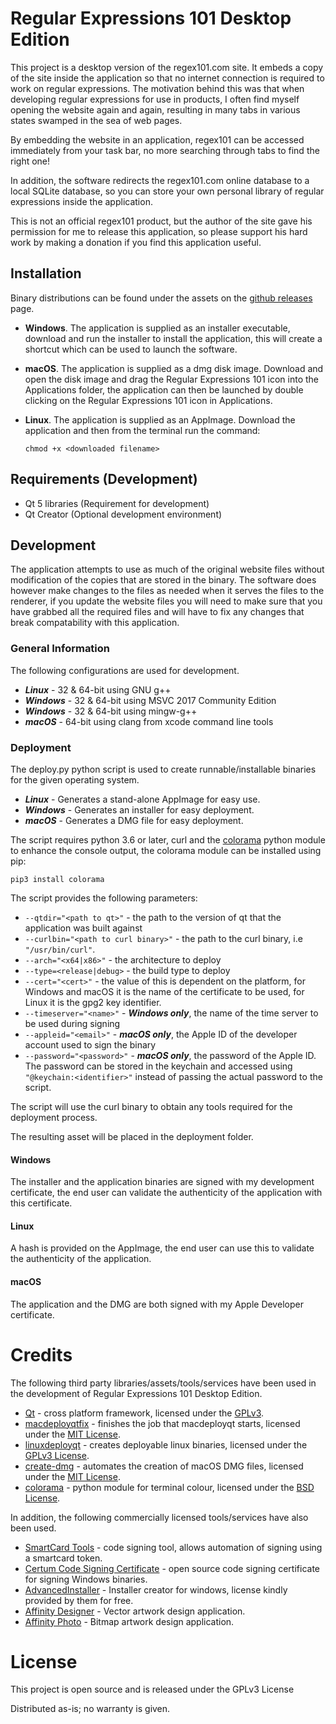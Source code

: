 # Regular Expressions 101 Desktop Edition

This project is a desktop version of the regex101.com site.  It embeds a copy of the site inside the application so that no internet connection is required to work on regular expressions.  The motivation behind this was that when developing regular expressions for use in products, I often find myself opening the website again and again, resulting in many tabs in various states swamped in the sea of web pages.

By embedding the website in an application, regex101 can be accessed immediately from your task bar, no more searching through tabs to find the right one!

In addition, the software redirects the regex101.com online database to a local SQLite database, so you can store your own personal library of regular expressions inside the application.

This is not an official regex101 product, but the author of the site gave his permission for me to release this application, so please support his hard work by making a donation if you find this application useful.

## Installation

Binary distributions can be found under the assets on the [github releases](https://github.com/fizzyade/regex101/releases) page.

- **Windows**.  The application is supplied as an installer executable, download and run the installer to install the application, this will create a shortcut which can be used to launch the software.

- **macOS**.  The application is supplied as a dmg disk image.  Download and open the disk image and drag the Regular Expressions 101 icon into the Applications folder, the application can then be launched by double clicking on the Regular Expressions 101 icon in Applications.

- **Linux**.  The application is supplied as an AppImage.  Download the application and then from the terminal run the command:

  `chmod +x <downloaded filename>`

## Requirements (Development)

- Qt 5 libraries (Requirement for development)
- Qt Creator (Optional development environment)

## Development

The application attempts to use as much of the original website files without modification of the copies that are stored in the binary.  The software does however make changes to the files as needed when it serves the files to the renderer, if you update the website files you will need to make sure that you have grabbed all the required files and will have to fix any changes that break compatability with this application.

### General Information

The following configurations are used for development.

- ***Linux*** - 32 & 64-bit using GNU g++
- ***Windows*** - 32 & 64-bit using MSVC 2017 Community Edition
- ***Windows*** - 32 & 64-bit using mingw-g++
- ***macOS*** - 64-bit using clang from xcode command line tools

### Deployment

The deploy.py python script is used to create runnable/installable binaries for the given operating system.

- ***Linux*** - Generates a stand-alone AppImage for easy use.
- ***Windows*** - Generates an installer for easy deployment.
- ***macOS*** - Generates a DMG file for easy deployment.

The script requires python 3.6 or later, curl and the [colorama](https://github.com/tartley/colorama) python module to enhance the console output, the colorama module can be installed using pip:

`pip3 install colorama`

The script provides the following parameters:

- `--qtdir="<path to qt>"` - the path to the version of qt that the application was built against
- `--curlbin="<path to curl binary>"` - the path to the curl binary, i.e `"/usr/bin/curl"`.
- `--arch="<x64|x86>"` - the architecture to deploy
- `--type=<release|debug>` - the build type to deploy
- `--cert="<cert>"` - the value of this is dependent on the platform, for Windows and macOS it is the name of the certificate to be used, for Linux it is the gpg2 key identifier.
- `--timeserver="<name>"` - ***Windows only***, the name of the time server to be used during signing
- `--appleid="<email>"` - ***macOS only***, the Apple ID of the developer account used to sign the binary
- `--password="<password>"` - ***macOS only***, the password of the Apple ID.  The password can be stored in the keychain and accessed using `"@keychain:<identifier>"` instead of passing the actual password to the script.

The script will use the curl binary to obtain any tools required for the deployment process.

The resulting asset will be placed in the deployment folder.

#### Windows

The installer and the application binaries are signed with my development certificate, the end user can validate the authenticity of the application with this certificate.

#### Linux

A hash is provided on the AppImage, the end user can use this to validate the authenticity of the application.

#### macOS

The application and the DMG are both signed with my Apple Developer certificate.

# Credits

The following third party libraries/assets/tools/services have been used in the development of Regular Expressions 101 Desktop Edition.

- [Qt](https://www.qt.io/download) - cross platform framework, licensed under the [GPLv3](https://www.gnu.org/licenses/gpl-3.0.en.html).
- [macdeployqtfix](https://github.com/arl/macdeployqtfix) - finishes the job that macdeployqt starts, licensed under the [MIT License](https://github.com/arl/macdeployqtfix/blob/master/LICENSE).
- [linuxdeployqt](https://github.com/probonopd/linuxdeployqt) - creates deployable linux binaries, licensed under the [GPLv3 License](https://github.com/probonopd/linuxdeployqt/blob/master/LICENSE.GPLv3).
- [create-dmg](https://github.com/andreyvit/create-dmg) - automates the creation of macOS DMG files, licensed under the [MIT License](https://github.com/andreyvit/create-dmg/blob/master/LICENSE).
- [colorama](https://github.com/tartley/colorama) - python module for terminal colour, licensed under the [BSD License](https://github.com/tartley/colorama/blob/master/LICENSE.txt).

In addition, the following commercially licensed tools/services have also been used.

- [SmartCard Tools](https://www.mgtek.com/smartcard) - code signing tool, allows automation of signing using a smartcard token.
- [Certum Code Signing Certificate](https://en.sklep.certum.pl/data-safety/code-signing-certificates/open-source-code-signing-1022.html) - open source code signing certificate for signing Windows binaries.
- [AdvancedInstaller](https://www.advancedinstaller.com/) - Installer creator for windows, license kindly provided by them for free.
- [Affinity Designer](https://www.serif.com/designer) - Vector artwork design application.
- [Affinity Photo](https://www.serif.com/photo) - Bitmap artwork design application.

# License

This project is open source and is released under the GPLv3 License

Distributed as-is; no warranty is given.